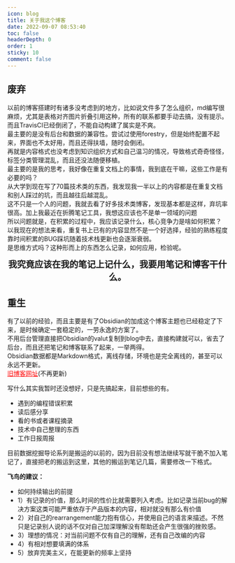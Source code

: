 ```yaml
---
icon: blog
title: 关于我这个博客
date: 2022-09-07 08:53:40
toc: false
headerDepth: 0
order: 1
sticky: 10
comment: false
---
```


## 废弃
以前的博客搭建时有诸多没考虑到的地方，比如说文件多了怎么组织，md编写很麻烦，尤其是表格对齐图片折叠引用这种，所有的联系都要手动去搞，没有提示。  
而且TravisCI已经倒闭了，不能自动构建了属实是不爽。  
最主要的是没有后台和数据的兼容性。尝试过使用forestry，但是始终配置不起来，界面也不太好用，而且还得扶墙，随时会倒闭。  
再就是内容格式也没考虑到知识组织方式和自己温习的情况，导致格式奇奇怪怪，标签分类管理混乱，而且还没法随便移植。  
最主要的是我的思考，我好像在重复文档上的事情，我到底在干嘛，这些工作是有必要的吗？  
从大学到现在写了70篇技术类的东西，我发现我一半以上的内容都是在重复文档和别人踩过的坑，而且越往后越混乱。  
这不只是一个人的问题，我就去看了好多技术类博客，发现基本都是这样，弃坑率很高。加上我最近在折腾笔记工具，我想这应该也不是单一领域的问题  
所以问题就是，在积累的过程中，我应该记录什么，核心竞争力是啥如何积累？  
以我现在的想法来看，重复书上已有的内容显然不是一个好选择，经验的熟练程度靠时间积累的BUG踩坑随着技术栈更新也会逐渐衰弱。    
是思维方式吗？这种形而上的东西怎么记录，如何应用，检验呢。  

<div align=center style="font-size: 20px;font-weight: bold;">我究竟应该在我的笔记上记什么，我要用笔记和博客干什么。</div>

## 重生
有了以前的经验，而且主要是有了Obsidian的加成这个博客主题也已经稳定了下来，是时候确定一套稳定的，一劳永逸的方案了。  
不用后台管理直接把Obsidian的valut复制到blog中去，直接构建就可以，省去了后台，而且还把笔记和博客联系了起来，一举两得。  
Obsidian数据都是Markdown格式，离线存储，环境也是完全离线的，甚至可以永远不更新。  
<a href="https://old.ooowl.fun/" style="color:#FF0000;size: 8px;">旧博客网址</a>(不再更新)  

写什么其实我暂时还没想好，只是先搞起来，目前想些的有。
- 遇到的编程错误积累
- 读后感分享
- 看的书或者课程摘录
- 技术中自己整理的东西
- 工作日报周报

目前数据挖掘导论系列是搬运的以前的，因为目前没有想法继续写就干脆不加入笔记了，直接把老的搬运到这里，其他的搬运到笔记几篇，需要修改一下格式。

**飞鸟的建议：**  
- 如何持续输出的前提
- 1）有记录的价值，那么时间的性价比就需要列入考虑。比如记录当前bug的解决方案这类可能严重依存于产品版本的内容，相对就没有那么有价值
- 2）对自己的rearrangement能力抱有信心，并使用自己的语言来描述。不然只是记录别人说的话不仅对自己加深理解没有帮助还会产生很强的挫败感。
- 3）理想的情况：对当前问题不仅有自己的理解，还有自己改编的内容
- 4）有相对想要填满的体系
- 5）放弃完美主义，在能更新的频率上坚持









